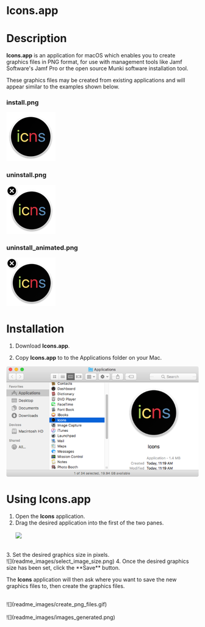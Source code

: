# Icons.app

Description 
===================================

**Icons.app** is an application for macOS which enables you to create graphics files in PNG format, for use with management tools like Jamf Software's Jamf Pro or the open source Munki software installation tool.  

These graphics files may be created from existing applications and will appear similar to the examples shown below.

### **install.png**

![](readme_images/install.png)

### **uninstall.png**

![](readme_images/uninstall.png)

### **uninstall_animated.png**

![](readme_images/uninstall_animated.png)




Installation
===================================

1. Download **Icons.app**.

2. Copy **Icons.app** to to the Applications folder on your Mac.

![](readme_images/install_icons_app_to_convenient_location.png)

Using Icons.app
===================================

1. Open the **Icons** application.
2. Drag the desired application into the first of the two panes.
<br><br>
 ![](readme_images/drag_and_drop_source_image.gif)
<br>
3. Set the desired graphics size in pixels.
<br>
![](readme_images/select_image_size.png)
4. Once the desired graphics size has been set, click the **Save** button.
<br>

The **Icons** application will then ask where you want to save the new graphics files to, then create the graphics files.

<br>
![](readme_images/create_png_files.gif)
<br>

<br>
![](readme_images/images_generated.png)
<br>

